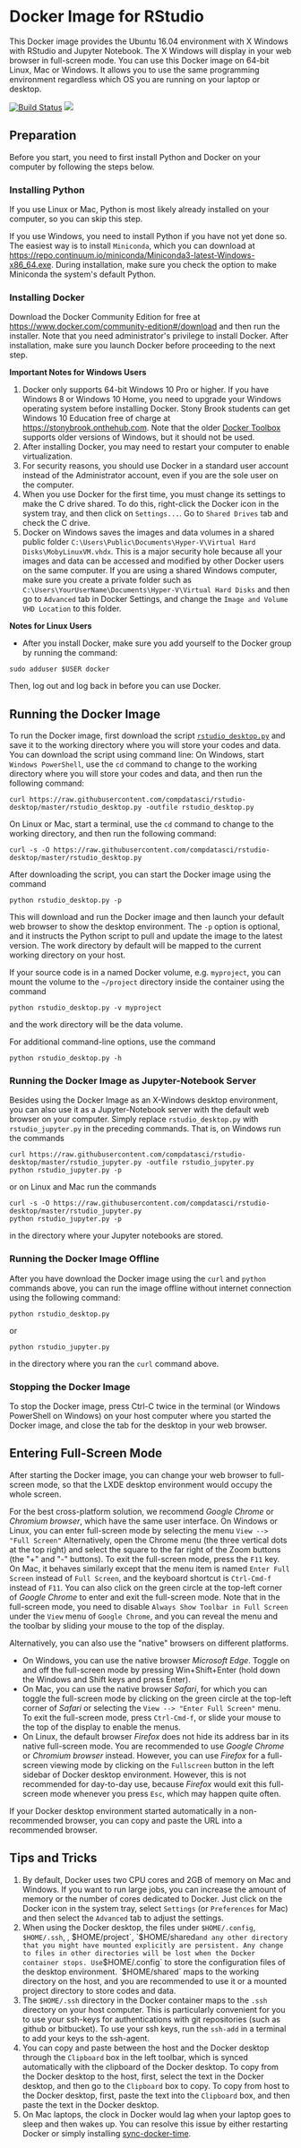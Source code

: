 # Docker Image for RStudio
This Docker image provides the Ubuntu 16.04 environment with X Windows with RStudio and Jupyter Notebook. The X Windows will display in your web browser in full-screen mode. You can use this Docker image on 64-bit Linux, Mac or Windows. It allows you to use the same programming environment regardless which OS you are running on your laptop or desktop.

[![Build Status](https://travis-ci.org/compdatasci/rstudio-desktop.svg?branch=master)](https://travis-ci.org/compdatasci/rstudio-desktop) [![](https://images.microbadger.com/badges/image/compdatasci/rstudio-desktop.svg)](https://microbadger.com/images/compdatasci/rstudio-desktop)

## Preparation
Before you start, you need to first install Python and Docker on your computer by following the steps below.

### Installing Python
If you use Linux or Mac, Python is most likely already installed on your computer, so you can skip this step.

If you use Windows, you need to install Python if you have not yet done so. The easiest way is to install `Miniconda`, which you can download at https://repo.continuum.io/miniconda/Miniconda3-latest-Windows-x86_64.exe. During installation, make sure you check the option to make Miniconda the system's default Python.

### Installing Docker
Download the Docker Community Edition for free at https://www.docker.com/community-edition#/download and then run the installer. Note that you need administrator's privilege to install Docker. After installation, make sure you launch Docker before proceeding to the next step.

**Important Notes for Windows Users**
1. Docker only supports 64-bit Windows 10 Pro or higher. If you have Windows 8 or Windows 10 Home, you need to upgrade your Windows operating system before installing Docker. Stony Brook students can get Windows 10 Education free of charge at https://stonybrook.onthehub.com. Note that the older [Docker Toolbox](https://www.docker.com/products/docker-toolbox) supports older versions of Windows, but it should not be used.
2. After installing Docker, you may need to restart your computer to enable virtualization.
3. For security reasons, you should use Docker in a standard user account instead of the Administrator account, even if you are the sole user on the computer.
4. When you use Docker for the first time, you must change its settings to make the C drive shared. To do this, right-click the Docker icon in the system tray, and then click on `Settings...`. Go to `Shared Drives` tab and check the C drive.
5. Docker on Windows saves the images and data volumes in a shared public folder `C:\Users\Public\Documents\Hyper-V\Virtual Hard Disks\MobyLinuxVM.vhdx`. This is a major security hole because all your images and data can be accessed and modified by other Docker users on the same computer. If you are using a shared Windows computer, make sure you create a private folder such as `C:\Users\YourUserName\Documents\Hyper-V\Virtual Hard Disks` and then go to `Advanced` tab in Docker Settings, and change the `Image and Volume VHD Location` to this folder.

**Notes for Linux Users**
* After you install Docker, make sure you add yourself to the Docker group by running the command:
```
sudo adduser $USER docker
```
Then, log out and log back in before you can use Docker.
## Running the Docker Image
To run the Docker image, first download the script [`rstudio_desktop.py`](https://raw.githubusercontent.com/compdatasci/rstudio-desktop/master/rstudio_desktop.py)
and save it to the working directory where you will store your codes and data. You can download the script using command line: On Windows, start `Windows PowerShell`, use the `cd` command to change to the working directory where you will store your codes and data, and then run the following command:
```
curl https://raw.githubusercontent.com/compdatasci/rstudio-desktop/master/rstudio_desktop.py -outfile rstudio_desktop.py
```
On Linux or Mac, start a terminal, use the `cd` command to change to the working directory, and then run the following command:
```
curl -s -O https://raw.githubusercontent.com/compdatasci/rstudio-desktop/master/rstudio_desktop.py
```

After downloading the script, you can start the Docker image using the command
```
python rstudio_desktop.py -p
```
This will download and run the Docker image and then launch your default web browser to show the desktop environment. The `-p` option is optional, and it instructs the Python script to pull and update the image to the latest version. The work directory by default will be mapped to the current working directory on your host.

If your source code is in a named Docker volume, e.g. `myproject`, you can mount the volume to the `~/project` directory inside the container using the command
```
python rstudio_desktop.py -v myproject
```
and the work directory will be the data volume.

For additional command-line options, use the command
```
python rstudio_desktop.py -h
```

### Running the Docker Image as Jupyter-Notebook Server
Besides using the Docker Image as an X-Windows desktop environment, you can also use it as a Jupyter-Notebook server with the
default web browser on your computer. Simply replace `rstudio_desktop.py` with `rstudio_jupyter.py` in the preceding commands. That is, on Windows run the commands
```
curl https://raw.githubusercontent.com/compdatasci/rstudio-desktop/master/rstudio_jupyter.py -outfile rstudio_jupyter.py
python rstudio_jupyter.py -p
```
or on Linux and Mac run the commands
```
curl -s -O https://raw.githubusercontent.com/compdatasci/rstudio-desktop/master/rstudio_jupyter.py
python rstudio_jupyter.py -p
```
in the directory where your Jupyter notebooks are stored.

### Running the Docker Image Offline
After you have download the Docker image using the `curl` and `python` commands above, you can run the image offline without internet connection using the following command:
```
python rstudio_desktop.py
```
or
```
python rstudio_jupyter.py
```
in the directory where you ran the `curl` command above.

### Stopping the Docker Image
To stop the Docker image, press Ctrl-C twice in the terminal (or Windows PowerShell on Windows) on your host computer where you started the Docker image, and close the tab for the desktop in your web browser.

## Entering Full-Screen Mode
After starting the Docker image, you can change your web browser to full-screen mode, so that the LXDE desktop environment would occupy the whole screen.

For the best cross-platform solution, we recommend *Google Chrome* or *Chromium browser*, which have the same user interface. On Windows or Linux, you can enter full-screen mode by selecting the menu `View --> "Full Screen"` Alternatively, open the Chrome menu (the three vertical dots at the top right) and select the square to the far right of the Zoom buttons (the "+" and "-" buttons). To exit the full-screen mode, press the `F11` key. On Mac, it behaves similarly except that the menu item is named `Enter Full Screen` instead of `Full Screen`, and the keyboard shortcut is `Ctrl-Cmd-f` instead of `F11`. You can also click on the green circle at the top-left corner of *Google Chrome* to enter and exit the full-screen mode. Note that in the full-screen mode, you need to disable `Always Show Toolbar in Full Screen` under the `View` menu of `Google Chrome`, and you can reveal the menu and the toolbar by sliding your mouse to the top of the display.

Alternatively, you can also use the "native" browsers on different platforms.
- On Windows, you can use the native browser *Microsoft Edge*. Toggle on and off the full-screen mode by pressing Win+Shift+Enter (hold down the Windows and Shift keys and press Enter).
- On Mac, you can use the native browser *Safari*, for which you can toggle the full-screen mode by clicking on the green circle at the top-left corner of *Safari* or selecting the `View --> "Enter Full Screen"` menu. To exit the full-screen mode, press `Ctrl-Cmd-f`, or slide your mouse to the top of the display to enable the menus.
- On Linux, the default browser *Firefox* does not hide its address bar in its native full-screen mode. You are recommended to use *Google Chrome* or *Chromium browser* instead. However, you can use *Firefox* for a full-screen viewing mode by clicking on the `Fullscreen` button in the left sidebar of Docker desktop environment. However, this is not recommended for day-to-day use, because *Firefox* would exit this full-screen mode whenever you press `Esc`, which may happen quite often.

If your Docker desktop environment started automatically in a non-recommended browser, you can copy and paste the URL into a recommended browser.
## Tips and Tricks
1. By default, Docker uses two CPU cores and 2GB of memory on Mac and Windows. If you want to run large jobs, you can increase the amount of memory or the number of cores dedicated to Docker. Just click on the Docker icon in the system tray, select `Settings` (or `Preferences` for Mac) and then select the `Advanced` tab to adjust the settings.
2. When using the Docker desktop, the files under `$HOME/.config`, `$HOME/.ssh`, , $HOME/project`,  `$HOME/shared` and any other
directory that you might have mounted explicitly are persistent. Any change to files in other directories will be lost when the Docker container stops. Use `$HOME/.config` to store the configuration files of the desktop environment. `$HOME/shared` maps to the working directory on the host, and you are recommended to use it or a mounted project directory to store codes and data.
3. The `$HOME/.ssh` directory in the Docker container maps to the `.ssh` directory on your host computer. This is particularly convenient for you to use your ssh-keys for authentications with git repositories (such as github or bitbucket). To use your ssh keys, run the `ssh-add` in a terminal to add your keys to the ssh-agent.
4. You can copy and paste between the host and the Docker desktop through the `Clipboard` box in the left toolbar, which is synced automatically with the clipboard of the Docker desktop. To copy from the Docker desktop to the host, first, select the text in the Docker desktop, and then go to the `Clipboard` box to copy. To copy from host to the Docker desktop, first, paste the text into the `Clipboard` box, and then paste the text in the Docker desktop.
5. On Mac laptops, the clock in Docker would lag when your laptop goes to sleep and then wakes up. You can resolve this issue by either restarting Docker or simply installing [sync-docker-time](https://github.com/x11vnc/sync-docker-time).
